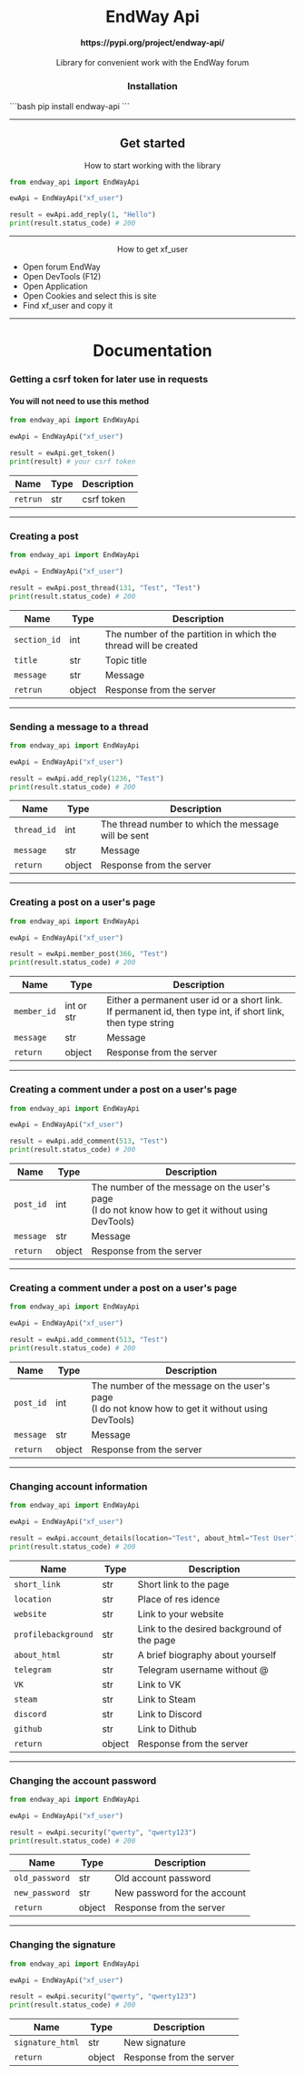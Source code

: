<h1 align="center">EndWay Api</h1>
<h4 align="center">https://pypi.org/project/endway-api/</h4>
<p align="center">Library for convenient work with the EndWay forum</p>

<h3 align="center">Installation</h3>
```bash
pip install endway-api
```

-------------------------

<h2 align="center">Get started</h3>
<p align="center">How to start working with the library</p>

```Python
from endway_api import EndWayApi

ewApi = EndWayApi("xf_user")

result = ewApi.add_reply(1, "Hello")
print(result.status_code) # 200
```
--- 
<p align="center">How to get xf_user</p>

* Open forum EndWay
* Open DevTools (F12)
* Open Application
* Open Cookies and select this is site 
* Find xf_user and copy it

-------------------------

<h1 align="center">Documentation</h1>

### Getting a csrf token for later use in requests 
#### You will not need to use this method
```Python
from endway_api import EndWayApi

ewApi = EndWayApi("xf_user")

result = ewApi.get_token()
print(result) # your csrf token
```
| Name         | Type  | Description |
|--------------|-------|-------------|
| `retrun`     | str   | csrf token  |

-------------------------

### Creating a post

```Python
from endway_api import EndWayApi

ewApi = EndWayApi("xf_user")

result = ewApi.post_thread(131, "Test", "Test")
print(result.status_code) # 200
```
| Name         | Type   | Description                                                     |
|--------------|--------|-----------------------------------------------------------------|
| `section_id` | int    | The number of the partition in which the thread will be created |
| `title`      | str    | Topic title                                                     |
| `message`    | str    | Message                                                         |
| `retrun`     | object | Response from the server                                        |

-------------------------

### Sending a message to a thread

```Python
from endway_api import EndWayApi

ewApi = EndWayApi("xf_user")

result = ewApi.add_reply(1236, "Test")
print(result.status_code) # 200
```
| Name        | Type   | Description                                         |
|-------------|--------|-----------------------------------------------------|
| `thread_id` | int    | The thread number to which the message will be sent |
| `message`   | str    | Message                                             |
| `return`    | object | Response from the server                            |

-------------------------

### Creating a post on a user's page

```Python
from endway_api import EndWayApi

ewApi = EndWayApi("xf_user")

result = ewApi.member_post(366, "Test")
print(result.status_code) # 200
```
| Name        | Type       | Description                                                                                                       |
|-------------|------------|-------------------------------------------------------------------------------------------------------------------|
| `member_id` | int or str | Either a permanent user id or a short link. <br/>If permanent id, then type int, if short link, then type string  |
| `message`   | str        | Message                                                                                                           |
| `return`    | object     | Response from the server                                                                                          |

-------------------------

### Creating a comment under a post on a user's page

```Python
from endway_api import EndWayApi

ewApi = EndWayApi("xf_user")

result = ewApi.add_comment(513, "Test")
print(result.status_code) # 200
```
| Name        | Type   | Description                                                                                             |
|-------------|--------|---------------------------------------------------------------------------------------------------------|
| `post_id`   | int    | The number of the message on the user's page<br/>(I do not know how to get it without using DevTools)   |
| `message`   | str    | Message                                                                                                 |
| `return`    | object | Response from the server                                                                                |

-------------------------

### Creating a comment under a post on a user's page

```Python
from endway_api import EndWayApi

ewApi = EndWayApi("xf_user")

result = ewApi.add_comment(513, "Test")
print(result.status_code) # 200
```
| Name        | Type   | Description                                                                                             |
|-------------|--------|---------------------------------------------------------------------------------------------------------|
| `post_id`   | int    | The number of the message on the user's page<br/>(I do not know how to get it without using DevTools)   |
| `message`   | str    | Message                                                                                                 |
| `return`    | object | Response from the server                                                                                |

-------------------------

### Сhanging account information

```Python
from endway_api import EndWayApi

ewApi = EndWayApi("xf_user")

result = ewApi.account_details(location="Test", about_html="Test User")
print(result.status_code) # 200
```
| Name                | Type  | Description                                |
|---------------------|-------|--------------------------------------------|
| `short_link`        | str   | Short link to the page                     |
| `location`          | str   | Place of res idence                        |
| `website`           | str   | Link to your website                       |
| `profilebackground` | str   | Link to the desired background of the page |
| `about_html`        | str   | A brief biography about yourself           |
| `telegram`          | str   | Telegram username without @                |
| `VK`                | str   | Link to VK                                 |
| `steam`             | str   | Link to Steam                              |
| `discord`           | str   | Link to Discord                            |
| `github`            | str   | Link to Dithub                             |
| `return`            | object| Response from the server                   |

-------------------------

### Changing the account password

```Python
from endway_api import EndWayApi

ewApi = EndWayApi("xf_user")

result = ewApi.security("qwerty", "qwerty123")
print(result.status_code) # 200
```
| Name           | Type  | Description                  |
|----------------|-------|------------------------------|
| `old_password` | str   | Old account password         |
| `new_password` | str   | New password for the account |
| `return`       | object| Response from the server     |

-------------------------

### Changing the signature

```Python
from endway_api import EndWayApi

ewApi = EndWayApi("xf_user")

result = ewApi.security("qwerty", "qwerty123")
print(result.status_code) # 200
```
| Name             | Type  | Description             |
|------------------|-------|-------------------------|
| `signature_html` | str   | New signature           |
| `return`         | object| Response from the server|
